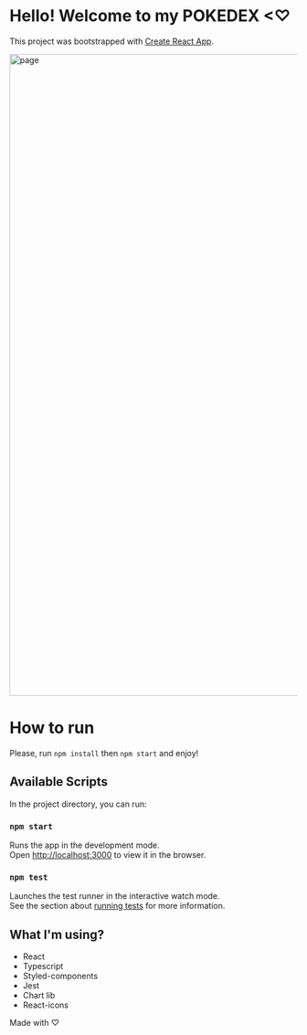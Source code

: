 # Hello! Welcome to my POKEDEX <♡ 

This project was bootstrapped with [Create React App](https://github.com/facebook/create-react-app).

<img width="1124" alt="page" src="https://user-images.githubusercontent.com/17888872/210616319-d5e741bc-8964-4d4d-9ea3-d8517c417436.png">

# How to run
Please, run `npm install` then `npm start` and enjoy!

## Available Scripts

In the project directory, you can run:

### `npm start`

Runs the app in the development mode.\
Open [http://localhost:3000](http://localhost:3000) to view it in the browser.

### `npm test`

Launches the test runner in the interactive watch mode.\
See the section about [running tests](https://facebook.github.io/create-react-app/docs/running-tests) for more information.


## What I'm using?
- React
- Typescript
- Styled-components
- Jest
- Chart lib
- React-icons


Made with ♡ 

